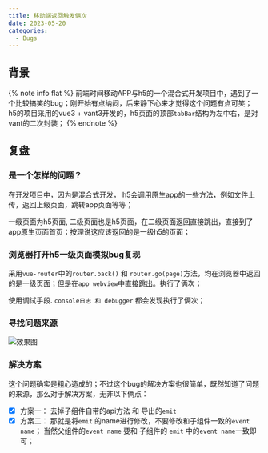 ```yaml
---
title: 移动端返回触发俩次
date: 2023-05-20
categories:
  - Bugs
---
```


## 背景

{% note info flat %}
前端时间移动APP与h5的一个混合式开发项目中，遇到了一个比较搞笑的bug；刚开始有点纳闷，后来静下心来才觉得这个问题有点可笑；
h5的项目采用的vue3 + vant3开发的，h5页面的顶部`tabBar`结构为左中右，是对vant的二次封装；
{% endnote %}

## 复盘

### **是一个怎样的问题？**

在开发项目中，因为是混合式开发， h5会调用原生app的一些方法，例如文件上传，返回上级页面，跳转app页面等等；

一级页面为h5页面, 二级页面也是h5页面，在二级页面返回直接跳出，直接到了app原生页面首页；按理说这应该返回的是一级h5的页面；

### **浏览器打开h5一级页面模拟bug复现**

采用`vue-router`中的`router.back()` 和 `router.go(page)`方法，均在浏览器中返回的是一级页面；但是在`app webview`中直接跳出。执行了俩次；

使用调试手段. `console日志 和 debugger` 都会发现执行了俩次；

### **寻找问题来源**

![效果图](http://qiniu.wangxiaoze.wang/hexo-blog/vue-tabbar.svg)

### **解决方案**

这个问题确实是粗心造成的；不过这个bug的解决方案也很简单，既然知道了问题的来源，那么对于解决方案，无非以下俩点：

- [x] 方案一： 去掉子组件自带的api方法 和 导出的`emit`
- [x] 方案二： 那就是将`emit` 的name进行修改，不要修改和子组件一致的`event name`； 当然父组件的`event name` 要和 子组件的
`emit` 中的`event name`一致即可；

